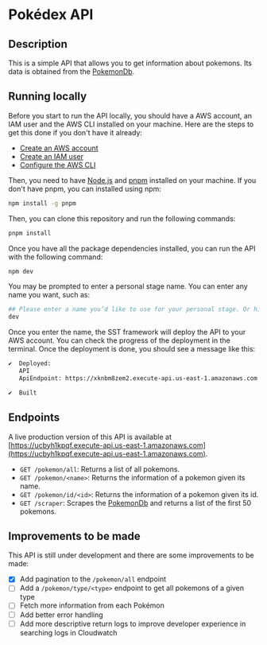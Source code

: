 # Pokédex API

## Description

This is a simple API that allows you to get information about pokemons. Its data is obtained from the [PokemonDb](https://pokemondb.net/pokedex/national).

## Running locally

Before you start to run the API locally, you should have a AWS account, an IAM user and the AWS CLI installed on your machine. Here are the steps to get this done if you don't have it already:

- [Create an AWS account](https://aws.amazon.com/premiumsupport/knowledge-center/create-and-activate-aws-account/)
- [Create an IAM user](https://docs.aws.amazon.com/IAM/latest/UserGuide/id_users_create.html)
- [Configure the AWS CLI](https://sst.dev/chapters/configure-the-aws-cli.html)

Then, you need to have [Node.js](https://nodejs.org/en/) and [pnpm](https://pnpm.io) installed on your machine. If you don't have pnpm, you can installed using npm:

```bash
npm install -g pnpm
```

Then, you can clone this repository and run the following commands:

```bash
pnpm install
```

Once you have all the package dependencies installed, you can run the API with the following command:

```bash
npm dev
```

You may be prompted to enter a personal stage name. You can enter any name you want, such as:

```bash
## Please enter a name you’d like to use for your personal stage. Or hit enter to use dev:
dev
```

Once you enter the name, the SST framework will deploy the API to your AWS account. You can check the progress of the deployment in the terminal. Once the deployment is done, you should see a message like this:

```bash
✔  Deployed:
   API
   ApiEndpoint: https://xknbm8zem2.execute-api.us-east-1.amazonaws.com

✔  Built
```

## Endpoints

A live production version of this API is available at [https://ucbyh1kpqf.execute-api.us-east-1.amazonaws.com](https://ucbyh1kpqf.execute-api.us-east-1.amazonaws.com).

- `GET /pokemon/all`: Returns a list of all pokemons.
- `GET /pokemon/<name>`: Returns the information of a pokemon given its name.
- `GET /pokemon/id/<id>`: Returns the information of a pokemon given its id.
- `GET /scraper`: Scrapes the [PokemonDb](https://pokemondb.net/pokedex/national) and returns a list of the first 50 pokemons.

## Improvements to be made

This API is still under development and there are some improvements to be made:

- [x] Add pagination to the `/pokemon/all` endpoint
- [ ] Add a `/pokemon/type/<type>` endpoint to get all pokemons of a given type
- [ ] Fetch more information from each Pokémon
- [ ] Add better error handling
- [ ] Add more descriptive return logs to improve developer experience in searching logs in Cloudwatch
